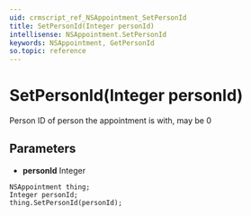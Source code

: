 ```yaml
---
uid: crmscript_ref_NSAppointment_SetPersonId
title: SetPersonId(Integer personId)
intellisense: NSAppointment.SetPersonId
keywords: NSAppointment, GetPersonId
so.topic: reference
---
```


# SetPersonId(Integer personId)

Person ID of person the appointment is with, may be 0

## Parameters

* **personId** Integer

```crmscript
NSAppointment thing;
Integer personId;
thing.SetPersonId(personId);
```

